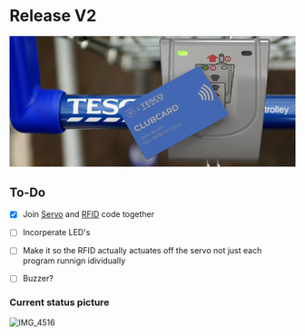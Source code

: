 # Release V2
 
<p align="center">
  <img src="https://github.com/tomasApo/Release-V2/blob/main/CAD/Render%20Images/Context%20Render%202.png?raw=true" width="800" title="Cover Photo">
</p>

## To-Do
- [X] Join [Servo](https://github.com/tomasApo/stm32f3_pwm_v0) and [RFID](https://github.com/tomasApo/stm32_mfrc522) code together 

- [ ] Incorperate LED's

- [ ] Make it so the RFID actually actuates off the servo not just each program runnign idividually 

- [ ] Buzzer?


### Current status picture
![IMG_4516](https://user-images.githubusercontent.com/75183079/209245874-31e6406e-037d-47fb-a6c8-4b0596c8c83f.jpg)
